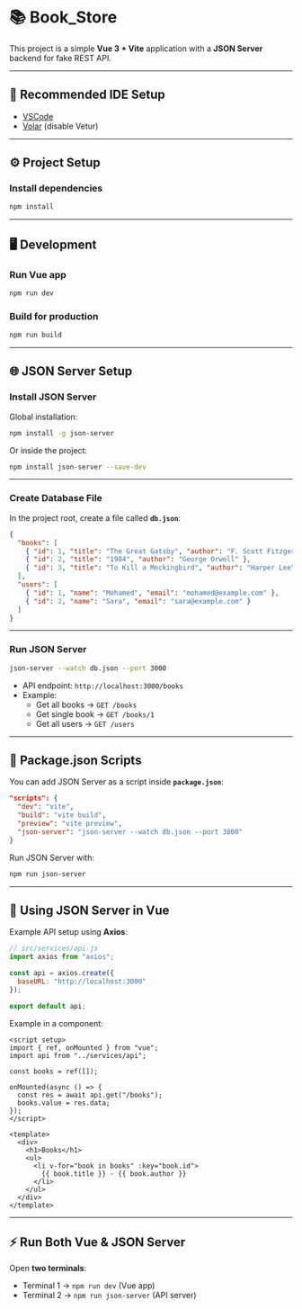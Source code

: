 
# 📚 Book_Store  

This project is a simple **Vue 3 + Vite** application with a **JSON Server** backend for fake REST API.  

---

## 🚀 Recommended IDE Setup  
- [VSCode](https://code.visualstudio.com/)  
- [Volar](https://marketplace.visualstudio.com/items?itemName=Vue.volar) (disable Vetur)  

---

## ⚙️ Project Setup  

### Install dependencies
```sh
npm install
```

---

## 🖥️ Development  

### Run Vue app
```sh
npm run dev
```

### Build for production
```sh
npm run build
```

---

## 🌐 JSON Server Setup  

### Install JSON Server  
Global installation:
```sh
npm install -g json-server
```

Or inside the project:
```sh
npm install json-server --save-dev
```

---

### Create Database File  
In the project root, create a file called **`db.json`**:  
```json
{
  "books": [
    { "id": 1, "title": "The Great Gatsby", "author": "F. Scott Fitzgerald" },
    { "id": 2, "title": "1984", "author": "George Orwell" },
    { "id": 3, "title": "To Kill a Mockingbird", "author": "Harper Lee" }
  ],
  "users": [
    { "id": 1, "name": "Mohamed", "email": "mohamed@example.com" },
    { "id": 2, "name": "Sara", "email": "sara@example.com" }
  ]
}
```

---

### Run JSON Server  
```sh
json-server --watch db.json --port 3000
```

- API endpoint: `http://localhost:3000/books`  
- Example:  
  - Get all books → `GET /books`  
  - Get single book → `GET /books/1`  
  - Get all users → `GET /users`  

---

## 📌 Package.json Scripts  

You can add JSON Server as a script inside **`package.json`**:  
```json
"scripts": {
  "dev": "vite",
  "build": "vite build",
  "preview": "vite preview",
  "json-server": "json-server --watch db.json --port 3000"
}
```

Run JSON Server with:
```sh
npm run json-server
```

---

## 🔗 Using JSON Server in Vue  

Example API setup using **Axios**:  

```js
// src/services/api.js
import axios from "axios";

const api = axios.create({
  baseURL: "http://localhost:3000"
});

export default api;
```

Example in a component:  
```vue
<script setup>
import { ref, onMounted } from "vue";
import api from "../services/api";

const books = ref([]);

onMounted(async () => {
  const res = await api.get("/books");
  books.value = res.data;
});
</script>

<template>
  <div>
    <h1>Books</h1>
    <ul>
      <li v-for="book in books" :key="book.id">
        {{ book.title }} - {{ book.author }}
      </li>
    </ul>
  </div>
</template>
```

---

## ⚡ Run Both Vue & JSON Server  
Open **two terminals**:  
- Terminal 1 → `npm run dev` (Vue app)  
- Terminal 2 → `npm run json-server` (API server)  
